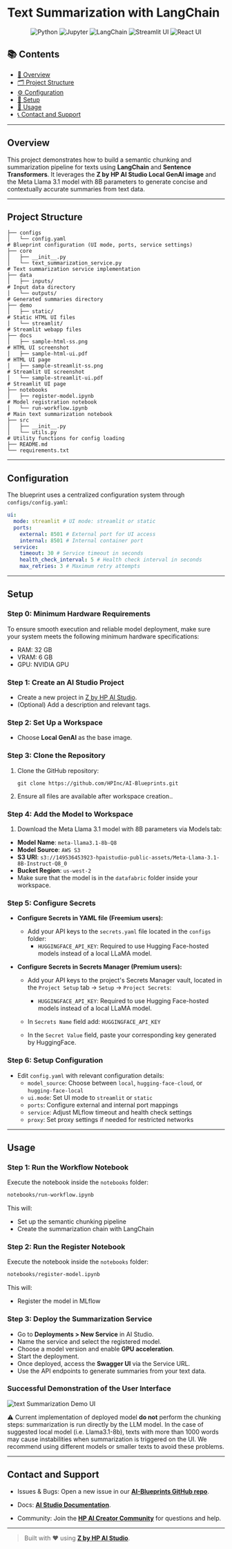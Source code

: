 # Text Summarization with LangChain

<div align="center">

![Python](https://img.shields.io/badge/Python-3.11+-blue.svg?logo=python)
![Jupyter](https://img.shields.io/badge/Jupyter-supported-orange.svg?logo=jupyter)
![LangChain](https://img.shields.io/badge/LangChain-used-lightgreen.svg?logo=langchain)
![Streamlit UI](https://img.shields.io/badge/User%20Interface-Streamlit-ff4b4b.svg?logo=streamlit)
![React UI](https://img.shields.io/badge/User%20Interface-React-61DAFB.svg?logo=react)

</div>

## 📚 Contents

- [🧠 Overview](#overview)
- [🗂 Project Structure](#project-structure)
- [⚙️ Configuration](#configuration)
- [🔧 Setup](#setup)
- [🚀 Usage](#usage)
- [📞 Contact and Support](#contact-and-support)

---

## Overview

This project demonstrates how to build a semantic chunking and summarization pipeline for texts using **LangChain** and **Sentence Transformers**. It leverages the **Z by HP AI Studio Local GenAI image** and the Meta Llama 3.1 model with 8B parameters to generate concise and contextually accurate summaries from text data.

---

## Project Structure

```text
├── configs
│   └── config.yaml                                                     # Blueprint configuration (UI mode, ports, service settings)
├── core
│   ├── __init__.py
│   └── text_summarization_service.py                                   # Text summarization service implementation
├── data
│   ├── inputs/                                                         # Input data directory
│   └── outputs/                                                        # Generated summaries directory
├── demo
│   ├── static/                                                         # Static HTML UI files
│   └── streamlit/                                                      # Streamlit webapp files
├── docs
│   ├── sample-html-ss.png                                             # HTML UI screenshot
│   ├── sample-html-ui.pdf                                             # HTML UI page
│   ├── sample-streamlit-ss.png                                        # Streamlit UI screenshot
│   └── sample-streamlit-ui.pdf                                        # Streamlit UI page
├── notebooks
│   ├── register-model.ipynb                                           # Model registration notebook
│   └── run-workflow.ipynb                                             # Main text summarization notebook
├── src
│   ├── __init__.py
│   └── utils.py                                                        # Utility functions for config loading
├── README.md
└── requirements.txt
```

---

## Configuration

The blueprint uses a centralized configuration system through `configs/config.yaml`:

```yaml
ui:
  mode: streamlit # UI mode: streamlit or static
  ports:
    external: 8501 # External port for UI access
    internal: 8501 # Internal container port
  service:
    timeout: 30 # Service timeout in seconds
    health_check_interval: 5 # Health check interval in seconds
    max_retries: 3 # Maximum retry attempts
```

---

## Setup

### Step 0: Minimum Hardware Requirements

To ensure smooth execution and reliable model deployment, make sure your system meets the following minimum hardware specifications:

- RAM: 32 GB
- VRAM: 6 GB
- GPU: NVIDIA GPU

### Step 1: Create an AI Studio Project

- Create a new project in [Z by HP AI Studio](https://zdocs.datascience.hp.com/docs/aistudio/overview).
- (Optional) Add a description and relevant tags.

### Step 2: Set Up a Workspace

- Choose **Local GenAI** as the base image.

### Step 3: Clone the Repository

1. Clone the GitHub repository:

   ```
   git clone https://github.com/HPInc/AI-Blueprints.git
   ```

2. Ensure all files are available after workspace creation..

### Step 4: Add the Model to Workspace

1. Download the Meta Llama 3.1 model with 8B parameters via Models tab:

- **Model Name**: `meta-llama3.1-8b-Q8`
- **Model Source**: `AWS S3`
- **S3 URI**: `s3://149536453923-hpaistudio-public-assets/Meta-Llama-3.1-8B-Instruct-Q8_0`
- **Bucket Region**: `us-west-2`
- Make sure that the model is in the `datafabric` folder inside your workspace.

### Step 5: Configure Secrets

- **Configure Secrets in YAML file (Freemium users):**
  - Add your API keys to the `secrets.yaml` file located in the `configs` folder:
    - `HUGGINGFACE_API_KEY`: Required to use Hugging Face-hosted models instead of a local LLaMA model.

- **Configure Secrets in Secrets Manager (Premium users):**
  - Add your API keys to the project's Secrets Manager vault, located in the `Project Setup` tab -> `Setup` -> `Project Secrets`:
    - `HUGGINGFACE_API_KEY`: Required to use Hugging Face-hosted models instead of a local LLaMA model.

  - In `Secrets Name` field add: `HUGGINGFACE_API_KEY`
  - In the `Secret Value` field, paste your corresponding key generated by HuggingFace.

### Step 6: Setup Configuration

- Edit `config.yaml` with relevant configuration details:
  - `model_source`: Choose between `local`, `hugging-face-cloud`, or `hugging-face-local`
  - `ui.mode`: Set UI mode to `streamlit` or `static`
  - `ports`: Configure external and internal port mappings
  - `service`: Adjust MLflow timeout and health check settings
  - `proxy`: Set proxy settings if needed for restricted networks

---

## Usage

### Step 1: Run the Workflow Notebook

Execute the notebook inside the `notebooks` folder:

```bash
notebooks/run-workflow.ipynb
```

This will:

- Set up the semantic chunking pipeline
- Create the summarization chain with LangChain

### Step 2: Run the Register Notebook

Execute the notebook inside the `notebooks` folder:

```bash
notebooks/register-model.ipynb
```

This will:
- Register the model in MLflow

### Step 3: Deploy the Summarization Service

- Go to **Deployments > New Service** in AI Studio.
- Name the service and select the registered model.
- Choose a model version and enable **GPU acceleration**.
- Start the deployment.
- Once deployed, access the **Swagger UI** via the Service URL.
- Use the API endpoints to generate summaries from your text data.

### Successful Demonstration of the User Interface

![text Summarization Demo UI](docs/ui_summarization.png)

:warning: Current implementation of deployed model **do not** perform the chunking steps: summarization is run directly by the LLM model. In the case of suggested local model (i.e. Llama3.1-8b), texts with more than 1000 words may cause instabilities when summarization is triggered on the UI. We recommend using different models or smaller texts to avoid these problems.

---

## Contact and Support

- Issues & Bugs: Open a new issue in our [**AI-Blueprints GitHub repo**](https://github.com/HPInc/AI-Blueprints).

- Docs: [**AI Studio Documentation**](https://zdocs.datascience.hp.com/docs/aistudio/overview).

- Community: Join the [**HP AI Creator Community**](https://community.datascience.hp.com/) for questions and help.

---

> Built with ❤️ using [**Z by HP AI Studio**](https://www.hp.com/us-en/workstations/ai-studio.html).
